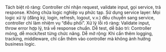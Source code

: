 Tách biệt rõ ràng: Controller chỉ nhận request, validate input, gọi service, trả response. Không chứa logic nghiệp vụ phức tạp.
Sử dụng service layer: Mọi logic xử lý (đăng ký, login, refresh, logout, v.v.) đều chuyển sang service, controller chỉ làm nhiệm vụ “điều phối”.
Xử lý lỗi rõ ràng: Validate input, throw error hợp lý, trả về response chuẩn.
Dễ test, dễ bảo trì: Controller mỏng, dễ mock/test từng chức năng.
Dễ mở rộng: Khi cần thêm logging, tracking, middleware, chỉ cần thêm vào controller mà không ảnh hưởng business logic.